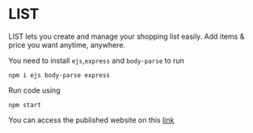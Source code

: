 # LIST
LIST lets you create and manage your shopping list easily. Add items &amp; price you want anytime, anywhere.

You need to install `ejs`,`express` and `body-parse` to run
```
npm i ejs body-parse express
```
Run code using
```
npm start
```
You can access the published website on this [link](https://list.habibielukman.repl.co/index)
